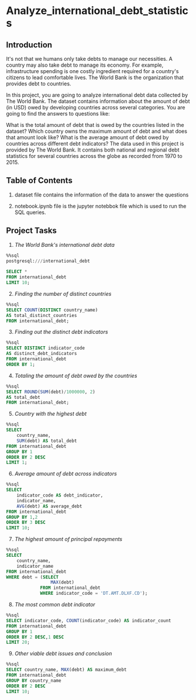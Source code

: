 # Analyze_international_debt_statistics

## Introduction 

It's not that we humans only take debts to manage our necessities. A country may also take debt to manage its economy. For example, infrastructure spending is one costly ingredient required for a country's citizens to lead comfortable lives. The World Bank is the organization that provides debt to countries.

In this project, you are going to analyze international debt data collected by The World Bank. The dataset contains information about the amount of debt (in USD) owed by developing countries across several categories. You are going to find the answers to questions like:

What is the total amount of debt that is owed by the countries listed in the dataset?
Which country owns the maximum amount of debt and what does that amount look like?
What is the average amount of debt owed by countries across different debt indicators?
The data used in this project is provided by The World Bank. It contains both national and regional debt statistics for several countries across the globe as recorded from 1970 to 2015.

## Table of Contents

1. dataset file contains the information of the data to answer the questions

2. notebook.ipynb file is the jupyter notebbok file which is used to run the SQL queries.

## Project Tasks

1) _The World Bank's international debt data_

```sql
%%sql
postgresql:///international_debt
    
SELECT *
FROM international_debt
LIMIT 10;
```

2) _Finding the number of distinct countries_

```sql
%%sql
SELECT COUNT(DISTINCT country_name)
AS total_distinct_countries
FROM international_debt;
```

3) _Finding out the distinct debt indicators_

```sql
%%sql
SELECT DISTINCT indicator_code
AS distinct_debt_indicators
FROM international_debt
ORDER BY 1;
```

4) _Totaling the amount of debt owed by the countries_

```sql
%%sql
SELECT ROUND(SUM(debt)/1000000, 2)
AS total_debt
FROM international_debt;
```

5) _Country with the highest debt_

```sql
%%sql
SELECT 
    country_name, 
    SUM(debt) AS total_debt
FROM international_debt
GROUP BY 1
ORDER BY 2 DESC
LIMIT 1;
```

6) _Average amount of debt across indicators_

```sql
%%sql
SELECT 
    indicator_code AS debt_indicator,
    indicator_name,
    AVG(debt) AS average_debt
FROM international_debt
GROUP BY 1,2
ORDER BY 3 DESC
LIMIT 10;
```

7) _The highest amount of principal repayments_

```sql
%%sql
SELECT 
    country_name, 
    indicator_name
FROM international_debt
WHERE debt = (SELECT 
                 MAX(debt)
             FROM international_debt
             WHERE indicator_code = 'DT.AMT.DLXF.CD');
```

8) _The most common debt indicator_

```sql
%%sql
SELECT indicator_code, COUNT(indicator_code) AS indicator_count
FROM international_debt
GROUP BY 1
ORDER BY 2 DESC,1 DESC
LIMIT 20;
```

9) _Other viable debt issues and conclusion_

```sql
%%sql
SELECT country_name, MAX(debt) AS maximum_debt
FROM international_debt
GROUP BY country_name
ORDER BY 2 DESC
LIMIT 10;
```
